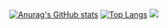[![Anurag's GitHub stats](https://github-readme-stats.vercel.app/api?username=tajsDev&show_icons=true&theme=transparent)](https://github.com/anuraghazra/github-readme-stats)
[![Top Langs](https://github-readme-stats.vercel.app/api/top-langs/?username=tajsDev&show_icons=true&theme=transparent)](https://github.com/anuraghazra/github-readme-stats)
<picture>
    <source media="(prefers-color-scheme: dark)" srcset="https://streak-stats.demolab.com?user=tajsDev&theme=transparent" />
    <img src="https://streak-stats.demolab.com?user=tajsDev&theme=default" />
</picture>
